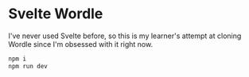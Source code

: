 # Svelte Wordle

I've never used Svelte before, so this is my learner's attempt at cloning Wordle since I'm obsessed with it right now.

```bash
npm i
npm run dev
```